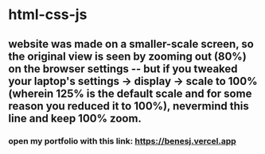 # html-css-js

## website was made on a smaller-scale screen, so the original view is seen by zooming out (80%) on the browser settings -- but if you tweaked your laptop's settings -> display -> scale to 100% (wherein 125% is the default scale and for some reason you reduced it to 100%), nevermind this line and keep 100% zoom.

### open my portfolio with this link: https://benesj.vercel.app
